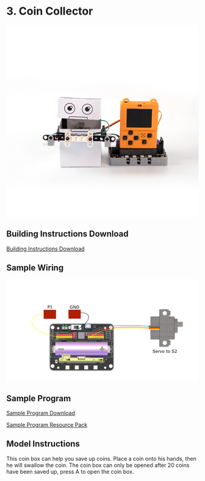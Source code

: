 # 3. Coin Collector

![](../../images/coin3.jpg)

## Building Instructions Download

[Building Instructions Download](https://bit.ly/AIHealthCareSetBuildingGuide)

## Sample Wiring

![](../../images/coin_wire.png)

## Sample Program

[Sample Program Download](https://makecode.com/_MFFLfW0RUKuX)

[Sample Program Resource Pack](https://bit.ly/AIHealthCareSetHex)

## Model Instructions

This coin box can help you save up coins. Place a coin onto his hands, then he will swallow the coin. The coin box can only be opened after 20 coins have been saved up, press A to open the coin box.
